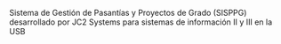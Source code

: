 Sistema de Gestión de Pasantías y Proyectos de Grado (SISPPG) desarrollado por JC2 Systems para sistemas de información II y III en la USB